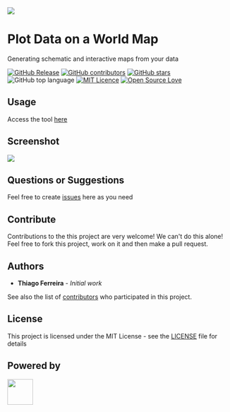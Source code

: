 <img src="https://thiagodnf.github.io/plot-data-on-a-world-map/images/favicons/favicon-32x32.png"/>

# Plot Data on a World Map

Generating schematic and interactive maps from your data

[![GitHub Release](https://img.shields.io/github/release/iselab-dearborn/plot-data-on-a-world-map.svg)](https://github.com/iselab-dearborn/plot-data-on-a-world-map/releases/latest)
[![GitHub contributors](https://img.shields.io/github/contributors/iselab-dearborn/plot-data-on-a-world-map.svg)](https://github.com/iselab-dearborn/plot-data-on-a-world-map/graphs/contributors)
[![GitHub stars](https://img.shields.io/github/stars/iselab-dearborn/plot-data-on-a-world-map.svg)](https://github.com/iselab-dearborn/plot-data-on-a-world-map)
![GitHub top language](https://img.shields.io/github/languages/top/iselab-dearborn/plot-data-on-a-world-map)
[![MIT Licence](https://badges.frapsoft.com/os/mit/mit.svg?v=103)](https://opensource.org/licenses/mit-license.php)
[![Open Source Love](https://badges.frapsoft.com/os/v1/open-source.svg?v=103)](https://github.com/ellerbrock/open-source-badges/)

## Usage

Access the tool <a href="https://iselab-dearborn.github.io/plot-data-on-a-world-map/">here</a>

## Screenshot

<div >
    <kbd>
        <img src="https://thiagodnf.github.io/plot-data-on-a-world-map/images/screenshot.png"/>
    </kbd>
</div>

## Questions or Suggestions

Feel free to create <a href="https://github.com/iselab-dearborn/plot-data-on-a-world-map/issues">issues</a> here as you need

## Contribute

Contributions to the this project are very welcome! We can't do this alone! Feel free to fork this project, work on it and then make a pull request.

## Authors

* **Thiago Ferreira** - *Initial work*

See also the list of [contributors](https://github.com/iselab-dearborn/plot-data-on-a-world-map/graphs/contributors) who participated in this project.

## License

This project is licensed under the MIT License - see the [LICENSE](LICENSE) file for details

## Powered by

<p float="left">
    <img src="https://user-images.githubusercontent.com/114015/77862143-99351b80-71e7-11ea-84b2-62038634f314.png" height="58px"/>
</p>
